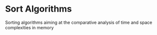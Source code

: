 # Sort Algorithms

Sorting algorithms aiming at the comparative analysis of time and space complexities in memory